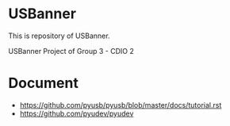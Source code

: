 # USBanner
This is repository of USBanner.

USBanner Project of Group 3 - CDIO 2

# Document
* https://github.com/pyusb/pyusb/blob/master/docs/tutorial.rst
* https://github.com/pyudev/pyudev
